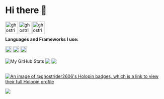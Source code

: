 <h1>Hi there 👋</h1>

<a href="https://hacktoberfest.com">
  <img align="left" alt="ghostrider2606 | Portfolio" width="40px" src="https://hacktoberfest.com/_next/static/media/favicon.3b3fc7cf.svg" />
</a>
<a href="mailto:biru2606@gmail.com">
  <img align="left" alt="ghostrider2606 | Mail" width="40px" src="https://ssl.gstatic.com/ui/v1/icons/mail/rfr/gmail.ico" />
</a>
<a href="https://dev.to/ghostrider2606">
  <img align="left" alt="ghostrider2606 | Mail" width="40px" src="https://dev-to-uploads.s3.amazonaws.com/uploads/logos/resized_logo_UQww2soKuUsjaOGNB38o.png" />
</a>

<br />
<br />

**Languages and Frameworks I use:**  

<code><img height="20" src="https://upload.wikimedia.org/wikipedia/commons/6/6a/JavaScript-logo.png"></code>
<code><img height="20" src="https://upload.wikimedia.org/wikipedia/commons/6/61/HTML5_logo_and_wordmark.svg"></code>
<code><img height="20" src="https://upload.wikimedia.org/wikipedia/commons/c/c3/Python-logo-notext.svg"></code>

<img align="center" src="https://github-readme-stats.vercel.app/api?username=ghostrider2606&show_icons=true&theme=monokai" alt="My GitHub Stats" />
<img align="center" src="https://github-readme-stats.vercel.app/api/top-langs/?username=ghostrider2606&theme=monokai" />
<a href="https://github.com/ghostrider2606/ghostrider2606">
  <img align="center" src="https://github-readme-stats.vercel.app/api/pin/?username=ghostrider2606&repo=ghostrider2606&theme=monokai" />
</a>

<br />
<br />

[![An image of @ghostrider2606's Holopin badges, which is a link to view their full Holopin profile](https://holopin.me/ghostrider2606)](https://holopin.io/@ghostrider2606)

![](https://hit.yhype.me/github/profile?account_id=64772005)
